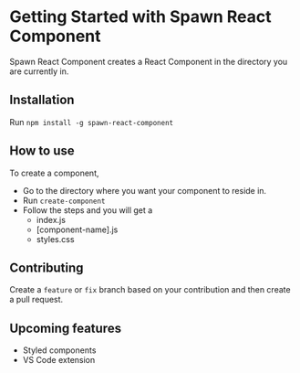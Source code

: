 # Getting Started with Spawn React Component

Spawn React Component creates a React Component in the directory you are currently in.

## Installation

Run `npm install -g spawn-react-component`

## How to use

To create a component,

- Go to the directory where you want your component to reside in.
- Run `create-component`
- Follow the steps and you will get a
  - index.js
  - [component-name].js
  - styles.css

## Contributing

Create a `feature` or `fix` branch based on your contribution and then create a pull request.

## Upcoming features

- Styled components
- VS Code extension
